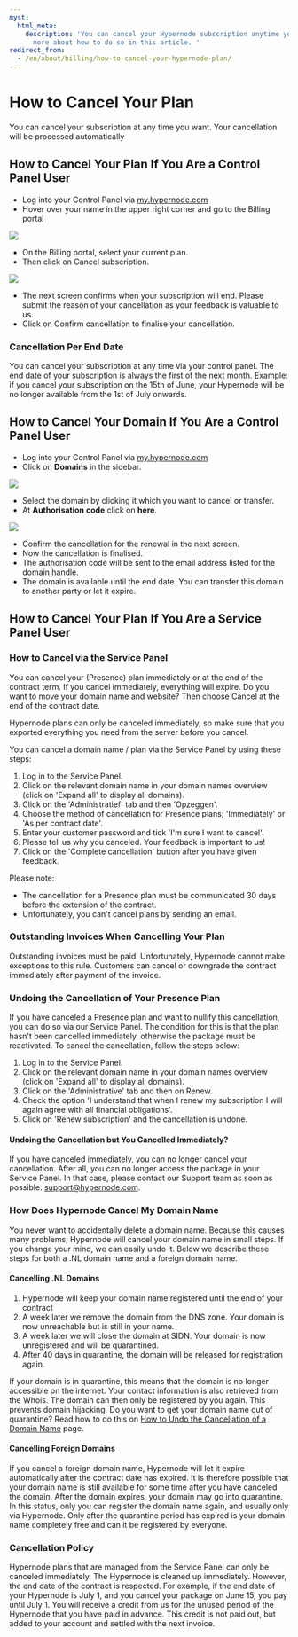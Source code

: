 ```yaml
---
myst:
  html_meta:
    description: 'You can cancel your Hypernode subscription anytime you want. Read
      more about how to do so in this article. '
redirect_from:
  - /en/about/billing/how-to-cancel-your-hypernode-plan/
---
```


<!-- source: https://support.hypernode.com/en/about/billing/how-to-cancel-your-hypernode-plan/ -->

# How to Cancel Your Plan

You can cancel your subscription at any time you want. Your cancellation will be processed automatically

## How to Cancel Your Plan If You Are a Control Panel User

- Log into your Control Panel via [my.hypernode.com](http://my.hypernode.com)
- Hover over your name in the upper right corner and go to the Billing portal

![](_res/6NwyUzGXOzfpv38Tv572P38BUVR-Fk4nnQ.png)

- On the Billing portal, select your current plan.
- Then click on Cancel subscription.

![](_res/_m2Tv_dKF0Q884I06cNjymK0XM8wvshksw.png)

- The next screen confirms when your subscription will end. Please submit the reason of your cancellation as your feedback is valuable to us.
- Click on Confirm cancellation to finalise your cancellation.

### Cancellation Per End Date

You can cancel your subscription at any time via your control panel. The end date of your subscription is always the first of the next month. Example: if you cancel your subscription on the 15th of June, your Hypernode will be no longer available from the 1st of July onwards.

## How to Cancel Your Domain If You Are a Control Panel User

- Log into your Control Panel via [my.hypernode.com](http://my.hypernode.com/)
- Click on **Domains** in the sidebar.

![](_res/J2LXr0iR8Fg8wtsuwv9-NzosfF82clh05A.png)

- Select the domain by clicking it which you want to cancel or transfer.
- At **Authorisation code** click on **here**.

![](_res/wg0rB2wf96--Cj5X1MZ4p-CHVCwhkY3e2A.png)

- Confirm the cancellation for the renewal in the next screen.
- Now the cancellation is finalised.
- The authorisation code will be sent to the email address listed for the domain handle.
- The domain is available until the end date. You can transfer this domain to another party or let it expire.

## How to Cancel Your Plan If You Are a Service Panel User

### How to Cancel via the Service Panel

You can cancel your (Presence) plan immediately or at the end of the contract term. If you cancel immediately, everything will expire. Do you want to move your domain name and website? Then choose Cancel at the end of the contract date.

Hypernode plans can only be canceled immediately, so make sure that you exported everything you need from the server before you cancel.

You can cancel a domain name / plan via the Service Panel by using these steps:

1. Log in to the Service Panel.
1. Click on the relevant domain name in your domain names overview (click on 'Expand all' to display all domains).
1. Click on the 'Administratief' tab and then 'Opzeggen'.
1. Choose the method of cancellation for Presence plans; 'Immediately' or 'As per contract date'.
1. Enter your customer password and tick 'I'm sure I want to cancel'.
1. Please tell us why you canceled. Your feedback is important to us!
1. Click on the 'Complete cancellation' button after you have given feedback.

Please note:

- The cancellation for a Presence plan must be communicated 30 days before the extension of the contract.
- Unfortunately, you can't cancel plans by sending an email.

### Outstanding Invoices When Cancelling Your Plan

Outstanding invoices must be paid. Unfortunately, Hypernode cannot make exceptions to this rule. Customers can cancel or downgrade the contract immediately after payment of the invoice.

### Undoing the Cancellation of Your Presence Plan

If you have canceled a Presence plan and want to nullify this cancellation, you can do so via our Service Panel. The condition for this is that the plan hasn't been cancelled immediately, otherwise the package must be reactivated. To cancel the cancellation, follow the steps below:

1. Log in to the Service Panel.
1. Click on the relevant domain name in your domain names overview (click on 'Expand all' to display all domains).
1. Click on the 'Administrative' tab and then on Renew.
1. Check the option 'I understand that when I renew my subscription I will again agree with all financial obligations'.
1. Click on 'Renew subscription' and the cancellation is undone.

#### Undoing the Cancellation but You Cancelled Immediately?

If you have canceled immediately, you can no longer cancel your cancellation. After all, you can no longer access the package in your Service Panel. In that case, please contact our Support team as soon as possible: [support@hypernode.com](mailto:support@hypernode.com).

### How Does Hypernode Cancel My Domain Name

You never want to accidentally delete a domain name. Because this causes many problems, Hypernode will cancel your domain name in small steps. If you change your mind, we can easily undo it. Below we describe these steps for both a .NL domain name and a foreign domain name.

#### Cancelling .NL Domains

1. Hypernode will keep your domain name registered until the end of your contract
1. A week later we remove the domain from the DNS zone. Your domain is now unreachable but is still in your name.
1. A week later we will close the domain at SIDN. Your domain is now unregistered and will be quarantined.
1. After 40 days in quarantine, the domain will be released for registration again.

If your domain is in quarantine, this means that the domain is no longer accessible on the internet. Your contact information is also retrieved from the Whois. The domain can then only be registered by you again. This prevents domain hijacking. Do you want to get your domain name out of quarantine? Read how to do this on [How to Undo the Cancellation of a Domain Name](../../services/domain-procedures/how-to-undo-the-cancellation-of-a-domain-name.md) page.

#### Cancelling Foreign Domains

If you cancel a foreign domain name, Hypernode will let it expire automatically after the contract date has expired. It is therefore possible that your domain name is still available for some time after you have canceled the domain. After the domain expires, your domain may go into quarantine. In this status, only you can register the domain name again, and usually only via Hypernode. Only after the quarantine period has expired is your domain name completely free and can it be registered by everyone.

### Cancellation Policy

Hypernode plans that are managed from the Service Panel can only be canceled immediately. The Hypernode is cleaned up immediately. However, the end date of the contract is respected. For example, if the end date of your Hypernode is July 1, and you cancel your package on June 15, you pay until July 1. You will receive a credit from us for the unused period of the Hypernode that you have paid in advance. This credit is not paid out, but added to your account and settled with the next invoice.
